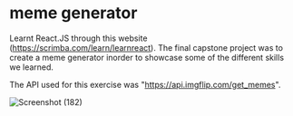 # meme generator
Learnt React.JS through this website (https://scrimba.com/learn/learnreact). The final capstone project was to create a meme generator inorder to showcase some of the different skills we learned. 

The API used for this exercise was "https://api.imgflip.com/get_memes".

![Screenshot (182)](https://user-images.githubusercontent.com/68441397/121418141-a8117500-c938-11eb-9dae-fa705bf62742.png)






